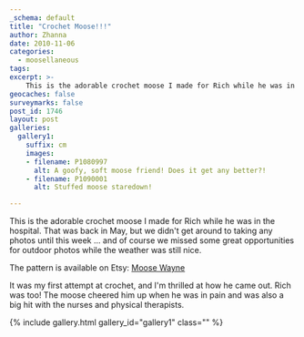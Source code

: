 ```yaml
---
_schema: default
title: "Crochet Moose!!!"
author: Zhanna
date: 2010-11-06
categories:
  - moosellaneous
tags:
excerpt: >- 
    This is the adorable crochet moose I made for Rich while he was in the hospital. 
geocaches: false
surveymarks: false
post_id: 1746
layout: post
galleries:
  gallery1:
    suffix: cm
    images:
    - filename: P1080997
      alt: A goofy, soft moose friend! Does it get any better?!
    - filename: P1090001
      alt: Stuffed moose staredown!

---
```


This is the adorable crochet moose I made for Rich while he was in the hospital.  That was back in May, but we didn't get around to taking any photos until this week ... and of course we missed some great opportunities for outdoor photos while the weather was still nice.

The pattern is available on Etsy: [Moose Wayne](http://www.etsy.com/listing/62468788/moose-pattern-pdf)

It was my first attempt at crochet, and I'm thrilled at how he came out.  Rich was too!  The moose cheered him up when he was in pain and was also a big hit with the nurses and physical therapists.  

{% include gallery.html gallery_id="gallery1" class="" %}

